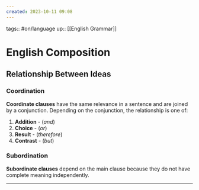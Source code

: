 ```yaml
---
created: 2023-10-11 09:08
---
```

tags:: #on/language 
up:: [[English Grammar]]
# English Composition
## Relationship Between Ideas
### Coordination
**Coordinate clauses** have the same relevance in a sentence and are joined by a conjunction. Depending on the conjunction, the relationship is one of:
1. **Addition** - (*and*)
2. **Choice** - (*or*)
3. **Result** - (*therefore*)
4. **Contrast** - (*but*)
### Subordination
**Subordinate clauses** depend on the main clause because they do not have complete meaning independently.
___
